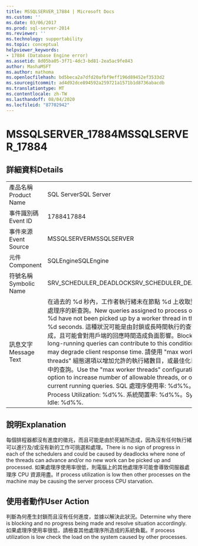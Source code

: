 ```yaml
---
title: MSSQLSERVER_17884 | Microsoft Docs
ms.custom: ''
ms.date: 03/06/2017
ms.prod: sql-server-2014
ms.reviewer: ''
ms.technology: supportability
ms.topic: conceptual
helpviewer_keywords:
- 17884 (Database Engine error)
ms.assetid: 8d05ba05-3f71-4dc3-bd81-2ea5ac9fe843
author: MashaMSFT
ms.author: mathoma
ms.openlocfilehash: bd5beca2a7dfd20afbf9eff196d89452ef3533d2
ms.sourcegitcommit: ad4d92dce894592a259721a1571b1d8736abacdb
ms.translationtype: MT
ms.contentlocale: zh-TW
ms.lasthandoff: 08/04/2020
ms.locfileid: "87702942"
---
```

# <a name="mssqlserver_17884"></a><span data-ttu-id="649b9-102">MSSQLSERVER_17884</span><span class="sxs-lookup"><span data-stu-id="649b9-102">MSSQLSERVER_17884</span></span>
    
## <a name="details"></a><span data-ttu-id="649b9-103">詳細資料</span><span class="sxs-lookup"><span data-stu-id="649b9-103">Details</span></span>  
  
|||  
|-|-|  
|<span data-ttu-id="649b9-104">產品名稱</span><span class="sxs-lookup"><span data-stu-id="649b9-104">Product Name</span></span>|<span data-ttu-id="649b9-105">SQL Server</span><span class="sxs-lookup"><span data-stu-id="649b9-105">SQL Server</span></span>|  
|<span data-ttu-id="649b9-106">事件識別碼</span><span class="sxs-lookup"><span data-stu-id="649b9-106">Event ID</span></span>|<span data-ttu-id="649b9-107">17884</span><span class="sxs-lookup"><span data-stu-id="649b9-107">17884</span></span>|  
|<span data-ttu-id="649b9-108">事件來源</span><span class="sxs-lookup"><span data-stu-id="649b9-108">Event Source</span></span>|<span data-ttu-id="649b9-109">MSSQLSERVER</span><span class="sxs-lookup"><span data-stu-id="649b9-109">MSSQLSERVER</span></span>|  
|<span data-ttu-id="649b9-110">元件</span><span class="sxs-lookup"><span data-stu-id="649b9-110">Component</span></span>|<span data-ttu-id="649b9-111">SQLEngine</span><span class="sxs-lookup"><span data-stu-id="649b9-111">SQLEngine</span></span>|  
|<span data-ttu-id="649b9-112">符號名稱</span><span class="sxs-lookup"><span data-stu-id="649b9-112">Symbolic Name</span></span>|<span data-ttu-id="649b9-113">SRV_SCHEDULER_DEADLOCK</span><span class="sxs-lookup"><span data-stu-id="649b9-113">SRV_SCHEDULER_DEADLOCK</span></span>|  
|<span data-ttu-id="649b9-114">訊息文字</span><span class="sxs-lookup"><span data-stu-id="649b9-114">Message Text</span></span>|<span data-ttu-id="649b9-115">在過去的 %d 秒內，工作者執行緒未在節點 %d 上收取到指派給處理序的新查詢。</span><span class="sxs-lookup"><span data-stu-id="649b9-115">New queries assigned to process on Node %d have not been picked  up by a worker thread in the last %d seconds.</span></span> <span data-ttu-id="649b9-116">這種狀況可能是由封鎖或長時間執行的查詢所造成，且可能會對用戶端的回應時間造成負面影響。</span><span class="sxs-lookup"><span data-stu-id="649b9-116">Blocking or long-running queries can contribute to this condition, and may degrade client response time.</span></span> <span data-ttu-id="649b9-117">請使用 "max worker threads" 組態選項以增加允許的執行緒數目，或最佳化目前執行中的查詢。</span><span class="sxs-lookup"><span data-stu-id="649b9-117">Use the "max worker threads" configuration option to increase number  of allowable threads, or optimize current running queries.</span></span>  <span data-ttu-id="649b9-118">SQL 處理序使用率: %d%%。</span><span class="sxs-lookup"><span data-stu-id="649b9-118">SQL Process Utilization: %d%%.</span></span> <span data-ttu-id="649b9-119">系統閒置率: %d%%。</span><span class="sxs-lookup"><span data-stu-id="649b9-119">System Idle: %d%%.</span></span>|  
  
## <a name="explanation"></a><span data-ttu-id="649b9-120">說明</span><span class="sxs-lookup"><span data-stu-id="649b9-120">Explanation</span></span>  
 <span data-ttu-id="649b9-121">每個排程器都沒有進度的徵兆，而且可能是由於死結所造成，因為沒有任何執行緒可以進行及/或沒有新的工作可挑選和處理。</span><span class="sxs-lookup"><span data-stu-id="649b9-121">There is no sign of progress in each of the schedulers and could be caused by deadlocks where none of the threads can advance and/or no new work can be picked up and processed.</span></span> <span data-ttu-id="649b9-122">如果處理序使用率很低，則電腦上的其他處理序可能會導致伺服器處理序 CPU 資源用盡。</span><span class="sxs-lookup"><span data-stu-id="649b9-122">If process utilization is low then other processes on the machine may be causing the server process CPU starvation.</span></span>  
  
## <a name="user-action"></a><span data-ttu-id="649b9-123">使用者動作</span><span class="sxs-lookup"><span data-stu-id="649b9-123">User Action</span></span>  
 <span data-ttu-id="649b9-124">判斷為何產生封鎖而且沒有任何進度，並據以解決此狀況。</span><span class="sxs-lookup"><span data-stu-id="649b9-124">Determine why there is blocking and no progress being made and resolve situation accordingly.</span></span> <span data-ttu-id="649b9-125">如果處理序使用率很低，請檢查其他處理序所造成的系統負載。</span><span class="sxs-lookup"><span data-stu-id="649b9-125">If process utilization is low check the load on the system caused by other processes.</span></span>  
  
  
